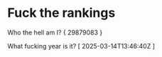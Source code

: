 # Fuck the rankings

Who the hell am I?
{ 29879083 }

What fucking year is it?
[ 2025-03-14T13:46:40Z ]
